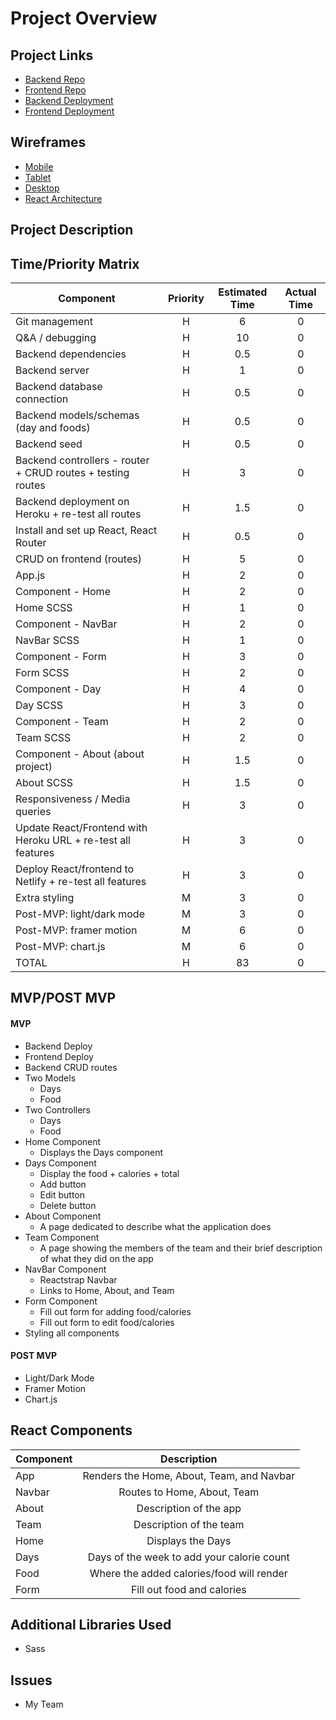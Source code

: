 # Project Overview

## Project Links

- [Backend Repo](https://github.com/AllisynAbrams/Countlories-backend)
- [Frontend Repo](https://github.com/AllisynAbrams/Countlories-frontend)
- [Backend Deployment]()
- [Frontend Deployment]()

## Wireframes

- [Mobile](https://res.cloudinary.com/dv7inaqe9/image/upload/v1603467406/Countlories%20Mobile.jpg)
- [Tablet]()
- [Desktop]()
- [React Architecture]()

## Project Description



## Time/Priority Matrix

|  Component  |  Priority  |  Estimated Time  |  Actual Time  |
|  ---  |  :---:  |   :---:  |  :---:  |
| Git management | H | 6 | 0 |
| Q&A / debugging | H | 10 | 0 |
| Backend dependencies | H | 0.5 | 0 |
| Backend server | H | 1 | 0 |
| Backend database connection | H | 0.5 | 0 |
| Backend models/schemas (day and foods) | H | 0.5 | 0 |
| Backend seed | H | 0.5 | 0 |
| Backend controllers - router + CRUD routes + testing routes | H | 3 | 0 |
| Backend deployment on Heroku + re-test all routes | H | 1.5 | 0 |
| Install and set up React, React Router | H | 0.5 | 0 |
| CRUD on frontend (routes) | H | 5 | 0 |
| App.js | H | 2 | 0 |
| Component - Home | H | 2 | 0 |
| Home SCSS | H | 1 | 0 |
| Component - NavBar | H | 2 | 0 |
| NavBar SCSS | H | 1 | 0 |
| Component - Form | H | 3 | 0 |
| Form SCSS | H | 2 | 0 |
| Component - Day | H | 4 | 0 |
| Day SCSS | H | 3 | 0 |
| Component - Team | H | 2 | 0 |
| Team SCSS | H | 2 | 0 |
| Component - About (about project) | H | 1.5 | 0 |
| About SCSS | H | 1.5 | 0 |
| Responsiveness / Media queries | H | 3 | 0 |
| Update React/Frontend with Heroku URL + re-test all features | H | 3 | 0 |
| Deploy React/frontend to Netlify + re-test all features | H | 3 | 0 |
| Extra styling | M | 3 | 0 |
| Post-MVP: light/dark mode | M | 3 | 0 |
| Post-MVP: framer motion | M | 6 | 0 |
| Post-MVP: chart.js | M | 6 | 0 |
| TOTAL | H | 83 | 0 |

## MVP/POST MVP

#### MVP

- Backend Deploy
- Frontend Deploy
- Backend CRUD routes
- Two Models
    - Days
    - Food
- Two Controllers
    - Days
    - Food
- Home Component
    - Displays the Days component
- Days Component
    - Display the food + calories + total
    - Add button
    - Edit button
    - Delete button
- About Component
    - A page dedicated to describe what the application does
- Team Component
    - A page showing the members of the team and their brief description of what they did on the app
- NavBar Component
    - Reactstrap Navbar
    - Links to Home, About, and Team
- Form Component
    - Fill out form for adding food/calories
    - Fill out form to edit food/calories
- Styling all components

#### POST MVP

- Light/Dark Mode
- Framer Motion
- Chart.js

## React Components

| Component | Description |
| --- | :---: |
| App | Renders the Home, About, Team, and Navbar |
| Navbar | Routes to Home, About, Team |
| About | Description of the app |
| Team | Description of the team |
| Home | Displays the Days |
| Days | Days of the week to add your calorie count |
| Food | Where the added calories/food will render |
| Form | Fill out food and calories |

## Additional Libraries Used

- Sass

## Issues

- My Team